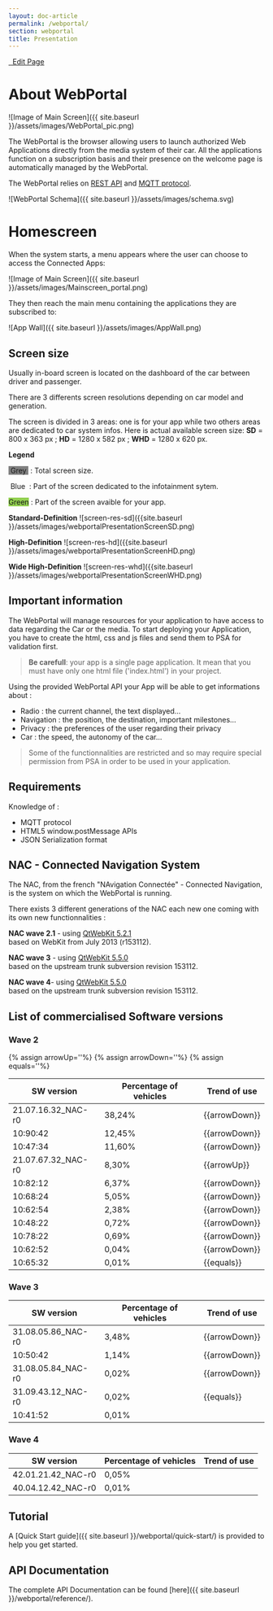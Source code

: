 ```yaml
---
layout: doc-article
permalink: /webportal/
section: webportal
title: Presentation
---
```


<a href="https://github.com/GroupePSA/groupepsa.github.io/tree/master/{{ page.path }}" class="button is-link is-outlined is-pulled-right" target="_blank" title="Edit this page on GitHub">
    <i style="font-size: 1.6rem" class="fab fa-2x fa-github  is-white"></i> 
    &nbsp; Edit Page
</a>

# About WebPortal

![Image of Main Screen]({{ site.baseurl }}/assets/images/WebPortal_pic.png)

The WebPortal is the browser allowing users to launch authorized Web Applications directly from the media system of their car.
All the applications function on a subscription basis and their presence on the welcome page is automatically managed by the WebPortal.

The WebPortal relies on [REST API](https://restfulapi.net/) and [MQTT protocol](http://mosquitto.org/man/mqtt-7.html).

![WebPortal Schema]({{ site.baseurl }}/assets/images/schema.svg)

# Homescreen
When the system starts, a menu appears where the user can choose to access the Connected Apps:

![Image of Main Screen]({{ site.baseurl }}/assets/images/Mainscreen_portal.png)

They then reach the main menu containing the applications they are subscribed to:

![App Wall]({{ site.baseurl }}/assets/images/AppWall.png)


## Screen size
Usually in-board screen is located on the dashboard of the car between driver and passenger.

There are 3 differents screen resolutions depending on car model and generation.

The screen is divided in 3 areas: one is for your app while two others areas are dedicated to car system infos.
Here is actual available screen size: **SD** = 800 x 363 px ; **HD** = 1280 x 582 px ; **WHD** = 1280 x 620 px.

**Legend**

<span class="verb get" style="background-color: grey">&nbsp;Grey&nbsp;</span> : Total screen size.


<span class="verb get" style>&nbsp;Blue&nbsp;</span> : Part of the screen dedicated to the infotainment sytem.


<span class="verb post" style="background-color:#92D050">Green</span> : Part of the screen avaible for your app.

**Standard-Definition**
![screen-res-sd]({{site.baseurl }}/assets/images/webportalPresentationScreenSD.png)

**High-Definition**
![screen-res-hd]({{site.baseurl }}/assets/images/webportalPresentationScreenHD.png)

**Wide High-Definition**
![screen-res-whd]({{site.baseurl }}/assets/images/webportalPresentationScreenWHD.png)

## Important information

The WebPortal will manage resources for your application to have access to data regarding the Car or the media.
To start deploying your Application, you have to create the html, css and js files and send them to PSA for validation first.

>**Be carefull**: your app is a single page application. It mean that you must have only one html file ('index.html') in your project.

Using the provided WebPortal API your App will be able to get informations about :
- Radio : the current channel, the text displayed...
- Navigation : the position, the destination, important milestones...
- Privacy : the preferences of the user regarding their privacy
- Car : the speed, the autonomy of the car...

>Some of the functionnalities are restricted and so may require special permission from PSA in order to be used in your application.

## Requirements

Knowledge of :
- MQTT protocol
- HTML5 window.postMessage APIs
- JSON Serialization format

## NAC - Connected Navigation System

The NAC, from the french "NAvigation Connectée" - Connected Navigation, is the system on which the WebPortal is running.  

There exists 3 different generations of the NAC each new one coming with its own new functionnalities :  

**NAC wave 2.1** - using [QtWebKit 5.2.1](http://download.qt.io/archive/qt/5.2/5.2.1/submodules/qtwebkit-opensource-src-5.2.1.tar.gz)  
based on WebKit from July 2013 (r153112).

**NAC wave 3** - using [QtWebKit 5.5.0](http://download.qt.io/archive/qt/5.5/5.5.0/submodules/qtwebkit-opensource-src-5.5.0.tar.gz)  
based on the upstream trunk subversion revision 153112.

**NAC wave 4**- using [QtWebKit 5.5.0](http://download.qt.io/archive/qt/5.5/5.5.0/submodules/qtwebkit-opensource-src-5.5.0.tar.gz)  
based on the upstream trunk subversion revision 153112.

## List of commercialised Software versions

### Wave 2
{% assign arrowUp='<span class="icon has-text-success"><i class="fas fa-arrow-up"></i></span>'%}
{% assign arrowDown='<span class="icon has-text-danger"><i class="fas fa-arrow-down"></i></span>'%}
{% assign equals='<span class="icon "><i class="fas fa-equals"></i></span>'%}

SW version	| Percentage of vehicles| Trend of use
-|-|-
21.07.16.32_NAC-r0	|38,24%|	{{arrowDown}}
10:90:42	|12,45%|	 {{arrowDown}}
10:47:34	|11,60%|	 {{arrowDown}}
21.07.67.32_NAC-r0|	8,30%|	{{arrowUp}}
10:82:12	|6,37%	| {{arrowDown}}
10:68:24	|5,05%	| {{arrowDown}}
10:62:54	|2,38%	| {{arrowDown}}
10:48:22	|0,72%	| {{arrowDown}}
10:78:22	|0,69%	| {{arrowDown}}
10:62:52	|0,04%	| {{arrowDown}}
10:65:32	|0,01%	| {{equals}}

### Wave 3

SW version	| Percentage of vehicles | Trend of use
-|-|-
31.08.05.86_NAC-r0|	3,48%|	 {{arrowDown}}
10:50:42|	1,14%	| {{arrowDown}}
31.08.05.84_NAC-r0	| 0,02%	| {{arrowDown}}
31.09.43.12_NAC-r0|	0,02% |	{{equals}}
10:41:52|	0,01%	|


### Wave 4

SW version	| Percentage of vehicles| Trend of use
-|-|-
42.01.21.42_NAC-r0 |	0,05%	|
40.04.12.42_NAC-r0	| 0,01%	|


## Tutorial

A [Quick Start guide]({{ site.baseurl }}/webportal/quick-start/) is provided to help you get started.

## API Documentation

The complete API Documentation can be found [here]({{ site.baseurl }}/webportal/reference/).
